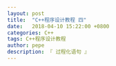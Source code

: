 ```yaml
---
layout: post
title:  "C++程序设计教程 四"
date:   2018-04-10 15:22:00 +0800
categories: C++
tags: C++程序设计教程
author: pepe
description: 『 过程化语句 』
---
```























